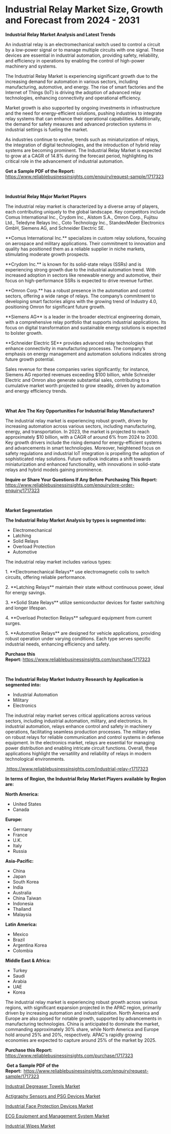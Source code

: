 <p><h1>Industrial Relay Market Size, Growth and Forecast from 2024 - 2031</h1></p><p><strong>Industrial Relay Market Analysis and Latest Trends</strong></p>
<p><p>An industrial relay is an electromechanical switch used to control a circuit by a low-power signal or to manage multiple circuits with one signal. These devices are essential in industrial automation, providing safety, reliability, and efficiency in operations by enabling the control of high-power machinery and systems.</p><p>The Industrial Relay Market is experiencing significant growth due to the increasing demand for automation in various sectors, including manufacturing, automotive, and energy. The rise of smart factories and the Internet of Things (IoT) is driving the adoption of advanced relay technologies, enhancing connectivity and operational efficiency. </p><p>Market growth is also supported by ongoing investments in infrastructure and the need for energy-efficient solutions, pushing industries to integrate relay systems that can enhance their operational capabilities. Additionally, the demand for safety measures and advanced protection systems in industrial settings is fueling the market.</p><p>As industries continue to evolve, trends such as miniaturization of relays, the integration of digital technologies, and the introduction of hybrid relay systems are becoming prominent. The Industrial Relay Market is expected to grow at a CAGR of 14.8% during the forecast period, highlighting its critical role in the advancement of industrial automation.</p></p>
<p><strong>Get a Sample PDF of the Report:&nbsp;</strong> <a href="https://www.reliablebusinessinsights.com/enquiry/request-sample/1717323?utm_campaign=39&utm_medium=2&utm_source=Github&utm_content=ia&utm_term=14102024&utm_id=industrial-relay">https://www.reliablebusinessinsights.com/enquiry/request-sample/1717323</a></p>
<p>&nbsp;</p>
<p><strong>Industrial Relay Major Market Players</strong></p>
<p><p>The industrial relay market is characterized by a diverse array of players, each contributing uniquely to the global landscape. Key competitors include Comus International Inc., Crydom Inc., Alstom S.A., Omron Corp., Fujitsu Ltd., Teledyne Relays Inc., Coto Technology Inc., StandexMeder Electronics GmbH, Siemens AG, and Schneider Electric SE.</p><p>**Comus International Inc.** specializes in custom relay solutions, focusing on aerospace and military applications. Their commitment to innovation and quality has positioned them as a reliable supplier in niche markets, stimulating moderate growth prospects.</p><p>**Crydom Inc.** is known for its solid-state relays (SSRs) and is experiencing strong growth due to the industrial automation trend. With increased adoption in sectors like renewable energy and automotive, their focus on high-performance SSRs is expected to drive revenue further.</p><p>**Omron Corp.** has a robust presence in the automation and control sectors, offering a wide range of relays. The company’s commitment to developing smart factories aligns with the growing trend of Industry 4.0, positioning Omron for significant future growth.</p><p>**Siemens AG** is a leader in the broader electrical engineering domain, with a comprehensive relay portfolio that supports industrial applications. Its focus on digital transformation and sustainable energy solutions is expected to bolster growth.</p><p>**Schneider Electric SE** provides advanced relay technologies that enhance connectivity in manufacturing processes. The company’s emphasis on energy management and automation solutions indicates strong future growth potential.</p><p>Sales revenue for these companies varies significantly; for instance, Siemens AG reported revenues exceeding $100 billion, while Schneider Electric and Omron also generate substantial sales, contributing to a cumulative market worth projected to grow steadily, driven by automation and energy efficiency trends.</p></p>
<p>&nbsp;</p>
<p><strong>What Are The Key Opportunities For Industrial Relay Manufacturers?</strong></p>
<p><p>The industrial relay market is experiencing robust growth, driven by increasing automation across various sectors, including manufacturing, energy, and transportation. In 2023, the market is projected to reach approximately $10 billion, with a CAGR of around 6% from 2024 to 2030. Key growth drivers include the rising demand for energy-efficient systems and advancements in smart technologies. Moreover, heightened focus on safety regulations and industrial IoT integration is propelling the adoption of sophisticated relay solutions. Future outlook indicates a shift towards miniaturization and enhanced functionality, with innovations in solid-state relays and hybrid models gaining prominence.</p></p>
<p><strong>Inquire or Share Your Questions If Any Before Purchasing This Report:</strong> <a href="https://www.reliablebusinessinsights.com/enquiry/pre-order-enquiry/1717323?utm_campaign=39&utm_medium=2&utm_source=Github&utm_content=ia&utm_term=14102024&utm_id=industrial-relay">https://www.reliablebusinessinsights.com/enquiry/pre-order-enquiry/1717323</a></p>
<p>&nbsp;</p>
<p><strong>Market Segmentation</strong></p>
<p><strong>The Industrial Relay Market Analysis by types is segmented into:</strong></p>
<p><ul><li>Electromechanical</li><li>Latching</li><li>Solid Relays</li><li>Overload Protection</li><li>Automotive</li></ul></p>
<p><p>The industrial relay market includes various types: </p><p>1. **Electromechanical Relays** use electromagnetic coils to switch circuits, offering reliable performance.</p><p>2. **Latching Relays** maintain their state without continuous power, ideal for energy savings.</p><p>3. **Solid State Relays** utilize semiconductor devices for faster switching and longer lifespan.</p><p>4. **Overload Protection Relays** safeguard equipment from current surges.</p><p>5. **Automotive Relays** are designed for vehicle applications, providing robust operation under varying conditions. Each type serves specific industrial needs, enhancing efficiency and safety.</p></p>
<p><strong>Purchase this Report:&nbsp;</strong><a href="https://www.reliablebusinessinsights.com/purchase/1717323?utm_campaign=39&utm_medium=2&utm_source=Github&utm_content=ia&utm_term=14102024&utm_id=industrial-relay">https://www.reliablebusinessinsights.com/purchase/1717323</a></p>
<p>&nbsp;</p>
<p><strong>The Industrial Relay Market Industry Research by Application is segmented into:</strong></p>
<p><ul><li>Industrial Automation</li><li>Military</li><li>Electronics</li></ul></p>
<p><p>The industrial relay market serves critical applications across various sectors, including industrial automation, military, and electronics. In industrial automation, relays enhance control and safety in machinery operations, facilitating seamless production processes. The military relies on robust relays for reliable communication and control systems in defense equipment. In the electronics market, relays are essential for managing power distribution and enabling intricate circuit functions. Overall, these applications highlight the versatility and reliability of relays in modern technological environments.</p></p>
<p><a href="https://www.reliablebusinessinsights.com/industrial-relay-r1717323?utm_campaign=39&utm_medium=2&utm_source=Github&utm_content=ia&utm_term=14102024&utm_id=industrial-relay">&nbsp;https://www.reliablebusinessinsights.com/industrial-relay-r1717323</a></p>
<p><strong>In terms of Region, the Industrial Relay Market Players available by Region are:</strong></p>
<p>
    <p> <strong> North America: </strong>
        <ul>
            <li>United States</li>
            <li>Canada</li>
        </ul>
        </p> 
    <p> <strong> Europe: </strong>
        <ul>
            <li>Germany</li>
            <li>France</li>
            <li>U.K.</li>
            <li>Italy</li>
            <li>Russia</li>
        </ul>
        </p> 
    <p> <strong> Asia-Pacific: </strong>
        <ul>
            <li>China</li>
            <li>Japan</li>
            <li>South Korea</li>
            <li>India</li>
            <li>Australia</li>
            <li>China Taiwan</li>
            <li>Indonesia</li>
            <li>Thailand</li>
            <li>Malaysia</li>
        </ul>
        </p> 
    <p> <strong> Latin America: </strong>
        <ul>
            <li>Mexico</li>
            <li>Brazil</li>
            <li>Argentina Korea</li>
            <li>Colombia</li>
        </ul>
        </p> 
    <p> <strong> Middle East & Africa: </strong>
        <ul>
            <li>Turkey</li>
            <li>Saudi</li>
            <li>Arabia</li>
            <li>UAE</li>
            <li>Korea</li>
        </ul>
    </p>
    </p>
<p><p>The industrial relay market is experiencing robust growth across various regions, with significant expansion projected in the APAC region, primarily driven by increasing automation and industrialization. North America and Europe are also poised for notable growth, supported by advancements in manufacturing technologies. China is anticipated to dominate the market, commanding approximately 30% share, while North America and Europe hold around 25% and 20%, respectively. APAC's rapidly growing economies are expected to capture around 25% of the market by 2025.</p></p>
<p><strong>Purchase this Report: </strong><a href="https://www.reliablebusinessinsights.com/purchase/1717323?utm_campaign=39&utm_medium=2&utm_source=Github&utm_content=ia&utm_term=14102024&utm_id=industrial-relay">https://www.reliablebusinessinsights.com/purchase/1717323</a></p>
<p>&nbsp;<strong>Get a Sample PDF of the Report:&nbsp;&nbsp;</strong><a href="https://www.reliablebusinessinsights.com/enquiry/request-sample/1717323?utm_campaign=39&utm_medium=2&utm_source=Github&utm_content=ia&utm_term=14102024&utm_id=industrial-relay">https://www.reliablebusinessinsights.com/enquiry/request-sample/1717323</a></p>
<p><strong></strong></p>
<p><p><a href="https://www.linkedin.com/pulse/industrail-degreaser-towels-revenue-growth-report-2024-2031-hwwje?trk=public_post_embed_feed-article-content&utm_campaign=39&utm_medium=2&utm_source=Github&utm_content=ia&utm_term=14102024&utm_id=industrial-relay">Industrail Degreaser Towels Market</a></p><p><a href="https://github.com/KejsiLoshi121/Market-Research-Report-List-1/blob/main/actigraphy-sensors-and-psg-devices-market.md?utm_campaign=39&utm_medium=2&utm_source=Github&utm_content=ia&utm_term=14102024&utm_id=industrial-relay">Actigraphy Sensors and PSG Devices Market</a></p><p><a href="https://www.linkedin.com/pulse/industrial-face-protection-devices-market-size-share-growth-e7zoe?trk=public_post_embed_feed-article-content&utm_campaign=39&utm_medium=2&utm_source=Github&utm_content=ia&utm_term=14102024&utm_id=industrial-relay">Industrial Face Protection Devices Market</a></p><p><a href="https://github.com/tacitam515l/Market-Research-Report-List-1/blob/main/ecg-equipment-and-management-system-market.md?utm_campaign=39&utm_medium=2&utm_source=Github&utm_content=ia&utm_term=14102024&utm_id=industrial-relay">ECG Equipment and Management System Market</a></p><p><a href="https://www.linkedin.com/pulse/industrial-wipes-market-revolution-2024-2031-trends-shaping-utvme?trk=public_post_embed_feed-article-content&utm_campaign=39&utm_medium=2&utm_source=Github&utm_content=ia&utm_term=14102024&utm_id=industrial-relay">Industrial Wipes Market</a></p></p>